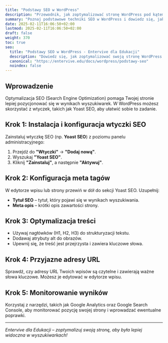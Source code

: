 ```yaml
---
title: "Podstawy SEO w WordPress"
description: "Przewodnik, jak zoptymalizować stronę WordPress pod kątem wyszukiwarek internetowych."
summary: "Poznaj podstawowe techniki SEO w WordPress i dowiedz się, jak poprawić widoczność swojej strony."
date: 2025-02-11T16:06:50+02:00
lastmod: 2025-02-11T16:06:50+02:00
draft: false
weight: 370
toc: true
seo:
  title: "Podstawy SEO w WordPress - Entervive dla Edukacji"
  description: "Dowiedz się, jak zoptymalizować swoją stronę WordPress pod kątem SEO, korzystając z wtyczek i narzędzi optymalizacyjnych."
  canonical: "https://entervive.edu/docs/wordpress/podstawy-seo"
  noindex: false
---
```


## Wprowadzenie

Optymalizacja SEO (Search Engine Optimization) pomaga Twojej stronie lepiej pozycjonować się w wynikach wyszukiwarek. W WordPress możesz skorzystać z wtyczek, takich jak Yoast SEO, aby ułatwić sobie to zadanie.

## Krok 1: Instalacja i konfiguracja wtyczki SEO

Zainstaluj wtyczkę SEO (np. **Yoast SEO**) z poziomu panelu administracyjnego:

1. Przejdź do **"Wtyczki"** -> **"Dodaj nową"**.
2. Wyszukaj **"Yoast SEO"**.
3. Kliknij **"Zainstaluj"**, a następnie **"Aktywuj"**.

## Krok 2: Konfiguracja meta tagów

W edytorze wpisu lub strony przewiń w dół do sekcji Yoast SEO. Uzupełnij:

- **Tytuł SEO** – tytuł, który pojawi się w wynikach wyszukiwania.
- **Meta opis** – krótki opis zawartości strony.

## Krok 3: Optymalizacja treści

- Używaj nagłówków (H1, H2, H3) do strukturyzacji tekstu.
- Dodawaj atrybuty alt do obrazów.
- Upewnij się, że treść jest przejrzysta i zawiera kluczowe słowa.

## Krok 4: Przyjazne adresy URL

Sprawdź, czy adresy URL Twoich wpisów są czytelne i zawierają ważne słowa kluczowe. Możesz je edytować w edytorze wpisu.

## Krok 5: Monitorowanie wyników

Korzystaj z narzędzi, takich jak Google Analytics oraz Google Search Console, aby monitorować pozycję swojej strony i wprowadzać ewentualne poprawki.

---

_Entervive dla Edukacji – zoptymalizuj swoją stronę, aby była lepiej widoczna w wyszukiwarkach!_
